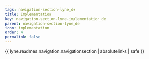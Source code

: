 ```yaml
---
tags: navigation-section-lyne_de
title: Implementation
key: navigation-section-lyne-implementation_de
parent: navigation-section-lyne_de
icon: implementation
order: 4
permalink: false  
---
```

{{ lyne.readmes.navigation.navigationsection | absolutelinks | safe }}


